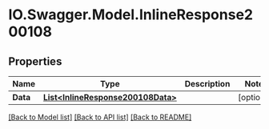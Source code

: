 # IO.Swagger.Model.InlineResponse200108
## Properties

Name | Type | Description | Notes
------------ | ------------- | ------------- | -------------
**Data** | [**List&lt;InlineResponse200108Data&gt;**](InlineResponse200108Data.md) |  | [optional] 

[[Back to Model list]](../README.md#documentation-for-models) [[Back to API list]](../README.md#documentation-for-api-endpoints) [[Back to README]](../README.md)

